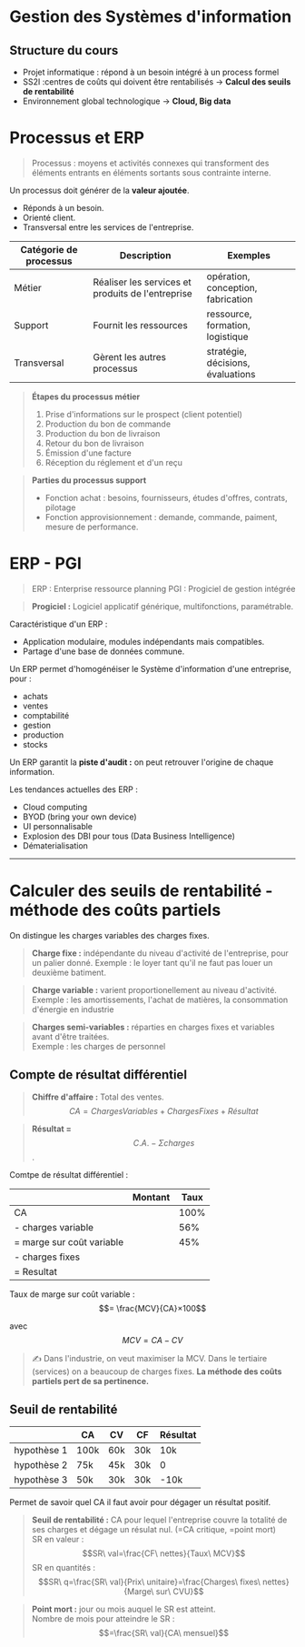 # Gestion des Systèmes d'information

## Structure du cours
- Projet informatique : répond à un besoin intégré à un process formel
- SS2I :centres de coûts qui doivent être rentabilisés → **Calcul des seuils de rentabilité**
- Environnement global technologique → **Cloud, Big data**

# Processus et ERP

> Processus : moyens et activités connexes qui transforment des éléments entrants en éléments sortants sous contrainte interne.

Un processus doit générer de la **valeur ajoutée**.

- Réponds à un besoin.
- Orienté client.
- Transversal entre les services de l'entreprise.

| Catégorie de processus | Description                                       | Exemples                           |
| ---------------------- | ------------------------------------------------- | ---------------------------------- |
| Métier                 | Réaliser les services et produits de l'entreprise | opération, conception, fabrication |
| Support                | Fournit les ressources                            | ressource, formation, logistique   |
| Transversal            | Gèrent les autres processus                       | stratégie, décisions, évaluations  |

> **Étapes du processus métier**  
> 1. Prise d'informations sur le prospect (client potentiel)
> 1. Production du bon de commande
> 1. Production du bon de livraison
> 1. Retour du bon de livraison
> 1. Émission d'une facture
> 1. Réception du réglement et d'un reçu

> **Parties du processus support**
> - Fonction achat : besoins, fournisseurs, études d'offres, contrats, pilotage
> - Fonction approvisionnement : demande, commande, paiment, mesure de performance.

# ERP - PGI

> ERP : Enterprise ressource planning
> PGI : Progiciel de gestion intégrée

> **Progiciel :** Logiciel applicatif générique, multifonctions, paramétrable.

Caractéristique d'un ERP :
- Application modulaire, modules indépendants mais compatibles.
- Partage d'une base de données commune.

Un ERP permet d'homogénéiser le Système d'information d'une entreprise, pour :
- achats
- ventes
- comptabilité
- gestion
- production
- stocks

Un ERP garantit la **piste d'audit :** on peut retrouver l'origine de chaque information.

Les tendances actuelles des ERP :
- Cloud computing
- BYOD (bring your own device)
- UI personnalisable
- Explosion des DBI pour tous (Data Business Intelligence)
- Dématerialisation

___
# Calculer des seuils de rentabilité - méthode des coûts partiels
On distingue les charges variables des charges fixes.


> **Charge fixe :** indépendante du niveau d'activité de l'entreprise, pour un palier donné.
> Exemple : le loyer tant qu'il ne faut pas louer un deuxième batiment.

> **Charge variable :** varient proportionellement au niveau d'activité.   
> Exemple : les amortissements, l'achat de matières, la consommation d'énergie en industrie

> **Charges semi-variables :** réparties en charges fixes et variables avant d'être traitées.   
> Exemple : les charges de personnel

## Compte de résultat différentiel

> **Chiffre d'affaire :** Total des ventes. $$CA=Charges Variables + Charges Fixes + Résultat$$

> **Résultat =** $$C.A.-Σ charges$$.

Comtpe de résultat différentiel :

|                           | Montant | Taux |
| ------------------------- | ------- | ---- |
| CA                        |         | 100% |
| - charges variable        |         | 56%  |
| = marge sur coût variable |         | 45%  |
| - charges fixes           |         |      |
| = Resultat                |         |      |

Taux de marge sur coût variable : $$= \frac{MCV}{CA}×100$$ 

avec $$MCV = CA - CV$$

> ✍️ Dans l'industrie, on veut maximiser la MCV. Dans le tertiaire (services) on a beaucoup de charges fixes. **La méthode des coûts partiels pert de sa pertinence.**

## Seuil de rentabilité


|             | CA   | CV  | CF  | Résultat |
| ----------- | ---- | --- | --- | -------- |
| hypothèse 1 | 100k | 60k | 30k | 10k      |
| hypothèse 2 | 75k  | 45k | 30k | 0        |
| hypothèse 3 | 50k  | 30k | 30k | -10k     |

Permet de savoir quel CA il faut avoir pour dégager un résultat positif.

> **Seuil de rentabilité :** CA pour lequel l'entreprise couvre la totalité de ses charges et dégage un résulat nul.  (=CA critique, =point mort)  
> SR en valeur : $$SR\ val=\frac{CF\ nettes}{Taux\ MCV}$$
> SR en quantités : $$SR\ q=\frac{SR\ val}{Prix\ unitaire}=\frac{Charges\ fixes\ nettes}{Marge\ sur\ CVU}$$

> **Point mort :** jour ou mois auquel le SR est atteint.  
> Nombre de mois pour atteindre le SR : $$=\frac{SR\ val}{CA\ mensuel}$$